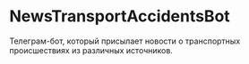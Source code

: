 # NewsTransportAccidentsBot

Телеграм-бот, который присылает новости о транспортных происшествиях из различных источников.